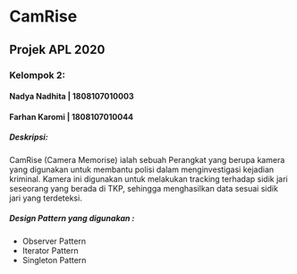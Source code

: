 # CamRise
## Projek APL 2020

### Kelompok 2:
#### Nadya Nadhita | 1808107010003
#### Farhan Karomi | 1808107010044

##### Deskripsi:
CamRise (Camera Memorise) ialah sebuah Perangkat yang berupa kamera yang digunakan untuk membantu polisi dalam menginvestigasi
kejadian kriminal. Kamera ini digunakan untuk melakukan tracking terhadap sidik jari seseorang yang berada di TKP, sehingga menghasilkan data sesuai sidik jari yang terdeteksi.

##### Design Pattern yang digunakan :
- Observer Pattern
- Iterator Pattern
- Singleton Pattern



